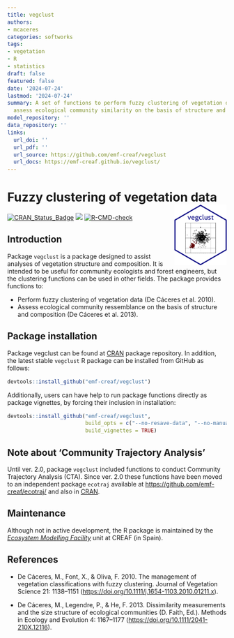 ```yaml
---
title: vegclust
authors:
- mcaceres
categories: softworks
tags:
- vegetation
- R
- statistics
draft: false
featured: false
date: '2024-07-24'
lastmod: '2024-07-24'
summary: A set of functions to perform fuzzy clustering of vegetation data and to
  assess ecological community similarity on the basis of structure and composition.
model_repository: ''
data_repository: ''
links:
  url_doi: ''
  url_pdf: ''
  url_source: https://github.com/emf-creaf/vegclust
  url_docs: https://emf-creaf.github.io/vegclust/
---
```

# Fuzzy clustering of vegetation data <a href="https://emf-creaf.github.io/vegclust/"><img src="logo.png" align="right" height="139" alt="vegclust website" /></a>

<!-- badges: start -->
[![CRAN_Status_Badge](http://www.r-pkg.org/badges/version/vegclust)](https://cran.r-project.org/package=vegclust)
[![](https://cranlogs.r-pkg.org/badges/vegclust)](https://cran.rstudio.com/web/packages/vegclust/index.html)
[![R-CMD-check](https://github.com/emf-creaf/vegclust/actions/workflows/R-CMD-check.yaml/badge.svg)](https://github.com/emf-creaf/vegclust/actions/workflows/R-CMD-check.yaml)
<!-- badges: end -->

## Introduction

Package `vegclust` is a package designed to assist analyses of
vegetation structure and composition. It is intended to be useful for
community ecologists and forest engineers, but the clustering functions
can be used in other fields. The package provides functions to:

- Perform fuzzy clustering of vegetation data (De Cáceres et al. 2010).
- Assess ecological community ressemblance on the basis of structure and
  composition (De Cáceres et al. 2013).

## Package installation

Package vegclust can be found at
[CRAN](https://cran.r-project.org/package=vegclust) package repository.
In addition, the latest stable `vegclust` R package can be installed
from GitHub as follows:

``` r
devtools::install_github("emf-creaf/vegclust")
```

Additionally, users can have help to run package functions directly as
package vignettes, by forcing their inclusion in installation:

``` r
devtools::install_github("emf-creaf/vegclust", 
                         build_opts = c("--no-resave-data", "--no-manual"),
                         build_vignettes = TRUE)
```

## Note about ‘Community Trajectory Analysis’

Until ver. 2.0, package `vegclust` included functions to conduct
Community Trajectory Analysis (CTA). Since ver. 2.0 these functions have
been moved to an independent package `ecotraj` available at
<https://github.com/emf-creaf/ecotraj/> and also in
[CRAN](https://cran.r-project.org/package=ecotraj).

## Maintenance

Although not in active development, the R package is maintained by the
[*Ecosystem Modelling Facility*](https://emf.creaf.cat) unit at CREAF
(in Spain).

## References

- De Cáceres, M., Font, X., & Oliva, F. 2010. The management of
  vegetation classifications with fuzzy clustering. Journal of
  Vegetation Science 21: 1138–1151
  (<https://doi.org/10.1111/j.1654-1103.2010.01211.x>).

- De Cáceres, M., Legendre, P., & He, F. 2013. Dissimilarity
  measurements and the size structure of ecological communities (D.
  Faith, Ed.). Methods in Ecology and Evolution 4: 1167–1177
  (<https://doi.org/10.1111/2041-210X.12116>).
